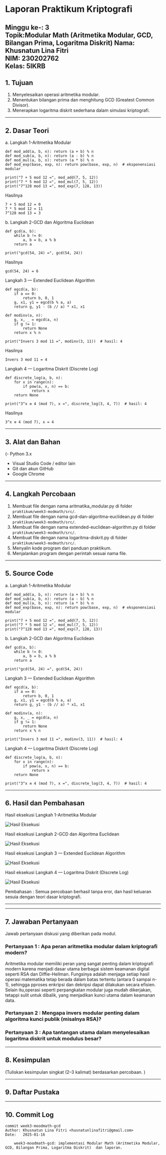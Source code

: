 # Laporan Praktikum Kriptografi
Minggu ke-: 3  
Topik:Modular Math (Aritmetika Modular, GCD, Bilangan Prima, Logaritma Diskrit) 
Nama: Khusnatun Lina Fitri  
NIM: 230202762  
Kelas: 5IKRB
---

## 1. Tujuan
1. Menyelesaikan operasi aritmetika modular.  
2. Menentukan bilangan prima dan menghitung GCD (Greatest Common Divisor).  
3. Menerapkan logaritma diskrit sederhana dalam simulasi kriptografi.  
---

## 2. Dasar Teori
a. Langkah 1-Aritmetika Modular
```
def mod_add(a, b, n): return (a + b) % n
def mod_sub(a, b, n): return (a - b) % n
def mod_mul(a, b, n): return (a * b) % n
def mod_exp(base, exp, n): return pow(base, exp, n)  # eksponensiasi modular

print("7 + 5 mod 12 =", mod_add(7, 5, 12))
print("7 * 5 mod 12 =", mod_mul(7, 5, 12))
print("7^128 mod 13 =", mod_exp(7, 128, 13))
```
Hasilnya
```
7 + 5 mod 12 = 0
7 * 5 mod 12 = 11
7^128 mod 13 = 3
```
b. Langkah 2-GCD dan Algoritma Euclidean
```
def gcd(a, b):
    while b != 0:
        a, b = b, a % b
    return a

print("gcd(54, 24) =", gcd(54, 24))
```
Hasilnya
```
gcd(54, 24) = 6
```
Langkah 3 — Extended Euclidean Algorithm
```
def egcd(a, b):
    if a == 0:
        return b, 0, 1
    g, x1, y1 = egcd(b % a, a)
    return g, y1 - (b // a) * x1, x1

def modinv(a, n):
    g, x, _ = egcd(a, n)
    if g != 1:
        return None
    return x % n

print("Invers 3 mod 11 =", modinv(3, 11))  # hasil: 4
```
Hasilnya
```
Invers 3 mod 11 = 4
```
Langkah 4 — Logaritma Diskrit (Discrete Log)
```
def discrete_log(a, b, n):
    for x in range(n):
        if pow(a, x, n) == b:
            return x
    return None

print("3^x ≡ 4 (mod 7), x =", discrete_log(3, 4, 7))  # hasil: 4
```
Hasilnya
```
3^x ≡ 4 (mod 7), x = 4
```
---

## 3. Alat dan Bahan
(- Python 3.x  
- Visual Studio Code / editor lain  
- Git dan akun GitHub  
- Google Chrome
---

## 4. Langkah Percobaan
1. Membuat file dengan nama aritmatika_modular.py di folder `praktikum/week3-modmath/src/`.
2. Membuat file dengan nama gcd-dan-algoritma-euclidean.py di folder `praktikum/week3-modmath/src/`.
3. Membuat file dengan nama extended-euclidean-algorithm.py di folder `praktikum/week3-modmath/src/`.
4. Membuat file dengan nama logaritma-diskrit.py di folder `praktikum/week3-modmath/src/`.
5. Menyalin kode program dari panduan praktikum.
6. Menjalankan program dengan perintah sesuai nama file.
---

## 5. Source Code
a. Langkah 1-Aritmetika Modular
```
def mod_add(a, b, n): return (a + b) % n
def mod_sub(a, b, n): return (a - b) % n
def mod_mul(a, b, n): return (a * b) % n
def mod_exp(base, exp, n): return pow(base, exp, n)  # eksponensiasi modular

print("7 + 5 mod 12 =", mod_add(7, 5, 12))
print("7 * 5 mod 12 =", mod_mul(7, 5, 12))
print("7^128 mod 13 =", mod_exp(7, 128, 13))
```
b. Langkah 2-GCD dan Algoritma Euclidean
```
def gcd(a, b):
    while b != 0:
        a, b = b, a % b
    return a

print("gcd(54, 24) =", gcd(54, 24))
```
Langkah 3 — Extended Euclidean Algorithm
```
def egcd(a, b):
    if a == 0:
        return b, 0, 1
    g, x1, y1 = egcd(b % a, a)
    return g, y1 - (b // a) * x1, x1

def modinv(a, n):
    g, x, _ = egcd(a, n)
    if g != 1:
        return None
    return x % n

print("Invers 3 mod 11 =", modinv(3, 11))  # hasil: 4
```
Langkah 4 — Logaritma Diskrit (Discrete Log)
```
def discrete_log(a, b, n):
    for x in range(n):
        if pow(a, x, n) == b:
            return x
    return None

print("3^x ≡ 4 (mod 7), x =", discrete_log(3, 4, 7))  # hasil: 4
```
---

## 6. Hasil dan Pembahasan
Hasil eksekusi Langkah 1-Aritmetika Modular

![Hasil Eksekusi](screenshots/hasil%20langkah1.png)

Hasil eksekusi Langkah 2-GCD dan Algoritma Euclidean

![Hasil Eksekusi](screenshots/hasil%20langkah%202.png)

Hasil eksekusi Langkah 3 — Extended Euclidean Algorithm

![Hasil Eksekusi](screenshots/hasil%20langkah%203.png)

Hasil eksekusi Langkah 4 — Logaritma Diskrit (Discrete Log)

![Hasil Eksekusi](screenshots/hasil%20langkah%204.png)

Pembahasan : 
Semua percobaan berhasil tanpa eror, dan hasil keluaran sesuia dengan teori dasar kriptografi.

---


---

## 7. Jawaban Pertanyaan
Jawab pertanyaan diskusi yang diberikan pada modul.  

### Pertanyaan 1 : Apa peran aritmetika modular dalam kriptografi modern?
Aritmetika modular memiliki peran yang sangat penting dalam kriptografi modern karena menjadi dasar utama berbagai sistem keamanan digital seperti RSA dan Diffie-Hellman. Fungsinya adalah menjaga setiap hasil operasi matematika tetap berada dalam batas tertentu (antara 0 sampai n-1), sehingga pproses enkripsi dan dekripsi dapat dilakukan secara efisien. 
Selain itu,operasi seperti perpangkatan modular juga mudah dikerjakan, tetappi sulit untuk dibalik, yang menjadikan kunci utama dalam keamanan data.
### Pertanyaan 2 : Mengapa invers modular penting dalam algoritma kunci publik (misalnya RSA)?
### Pertanyaan 3 : Apa tantangan utama dalam menyelesaikan logaritma diskrit untuk modulus besar?


---

## 8. Kesimpulan
(Tuliskan kesimpulan singkat (2–3 kalimat) berdasarkan percobaan.  )

---

## 9. Daftar Pustaka

---

## 10. Commit Log
```
commit week3-moodmath-gcd
Author: Khusnatun Lina Fitri <husnatunlinafitri@gmail.com>
Date:   2025-01-16

    week3-moodmath-gcd: implementasi Modular Math (Aritmetika Modular, GCD, Bilangan Prima, Logaritma Diskrit)  dan laporan.
```
